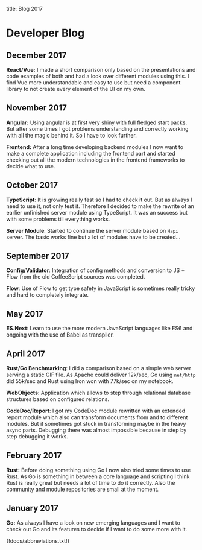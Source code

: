 title: Blog 2017

# Developer Blog

## December 2017

**React/Vue:** I made a short comparison only based on the presentations and code examples of both and had a look over different modules using this. I find Vue more understandable and easy to use but need a component library to not create every element of the UI on my own.

## November 2017

**Angular:** Using angular is at first very shiny with full fledged start packs. But after some times I got problems understanding and correctly working with all the magic behind it. So I have to look further.

**Frontend:** After a long time developing backend modules I now want to make a complete application including the frontend part and started checking out all the modern technologies in the frontend frameworks to decide what to use.

## October 2017

**TypeScript**: It is growing really fast so I had to check it out. But as always I need to use it, not only test it. Therefore I decided to make the rewrite of an earlier unfinished server module using TypeScript. It was an success but with some problems till everything works.

**Server Module**: Started to continue the server module based on `Hapi` server. The basic works fine but a lot of modules have to be created...

## September 2017

**Config/Validator**: Integration of config methods and conversion to JS + Flow from the old CoffeeScript sources was completed.

**Flow**: Use of Flow to get type safety in JavaScript is sometimes really tricky and hard to completely integrate.

## May 2017

**ES.Next**: Learn to use the more modern JavaScript languages like ES6 and ongoing with the use of Babel as transpiler.

## April 2017

**Rust/Go Benchmarking**: I did a comparison based on a simple web server serving a static GIF file. As Apache could deliver 12k/sec, Go using `net/http` did 55k/sec and Rust using Iron won with 77k/sec on my notebook.

**WebObjects**: Application which allows to step through relational database structures based on configured relations.

**CodeDoc/Report**: I got my CodeDoc module rewritten with an extended report module which also can transform documents from and to different modules. But it sometimes got stuck in transforming maybe in the heavy async parts. Debugging there was almost impossible because in step by step debugging it works.

## February 2017

**Rust:** Before doing something using Go I now also tried some times to use Rust. As Go is something in between a core language and scripting I think Rust is really great but needs a lot of time to do it correctly. Also the community and module repositories are small at the moment.

## January 2017

**Go:** As always I have a look on new emerging languages and I want to check out Go and its features to decide if I want to do some more with it.


{!docs/abbreviations.txt!}

